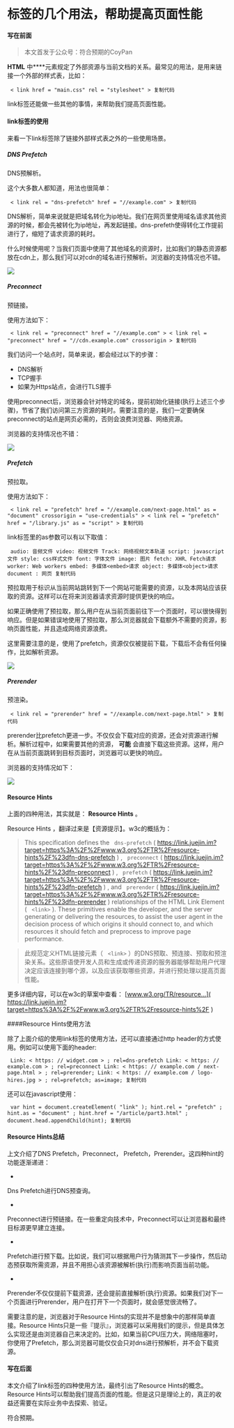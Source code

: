 # <link>标签的几个用法，帮助提高页面性能 #

#### 写在前面 ####

> 
> 
> 
> 本文首发于公众号：符合预期的CoyPan
> 
> 

**HTML** 中****元素规定了外部资源与当前文档的关系。最常见的用法，是用来链接一个外部的样式表，比如：

` < link href = "main.css" rel = "stylesheet" > 复制代码`

link标签还能做一些其他的事情，来帮助我们提高页面性能。

#### link标签的使用 ####

来看一下link标签除了链接外部样式表之外的一些使用场景。

##### DNS Prefetch #####

DNS预解析。

这个大多数人都知道，用法也很简单：

` < link rel = "dns-prefetch" href = "//example.com" > 复制代码`

DNS解析，简单来说就是把域名转化为ip地址。我们在网页里使用域名请求其他资源的时候，都会先被转化为ip地址，再发起链接。dns-prefeth使得转化工作提前进行了，缩短了请求资源的耗时。

什么时候使用呢？当我们页面中使用了其他域名的资源时，比如我们的静态资源都放在cdn上，那么我们可以对cdn的域名进行预解析。浏览器的支持情况也不错。

![](https://user-gold-cdn.xitu.io/2019/6/3/16b1d65ed4f70160?imageView2/0/w/1280/h/960/ignore-error/1)

##### Preconnect #####

预链接。

使用方法如下：

` < link rel = "preconnect" href = "//example.com" > < link rel = "preconnect" href = "//cdn.example.com" crossorigin > 复制代码`

我们访问一个站点时，简单来说，都会经过以下的步骤：

* DNS解析
* TCP握手
* 如果为Https站点，会进行TLS握手

使用preconnect后，浏览器会针对特定的域名，提前初始化链接(执行上述三个步骤)，节省了我们访问第三方资源的耗时。需要注意的是，我们一定要确保preconnect的站点是网页必需的，否则会浪费浏览器、网络资源。

浏览器的支持情况也不错：

![](https://user-gold-cdn.xitu.io/2019/6/3/16b1d6642ffd359a?imageView2/0/w/1280/h/960/ignore-error/1)

##### Prefetch #####

预拉取。

使用方法如下：

` < link rel = "prefetch" href = "//example.com/next-page.html" as = "document" crossorigin = "use-credentials" > < link rel = "prefetch" href = "/library.js" as = "script" > 复制代码`

link标签里的as参数可以有以下取值：

` audio: 音频文件 video: 视频文件 Track: 网络视频文本轨道 script: javascript文件 style: css样式文件 font: 字体文件 image: 图片 fetch: XHR、Fetch请求 worker: Web workers embed: 多媒体<embed>请求 object: 多媒体<object>请求 document : 网页 复制代码`

预拉取用于标识从当前网站跳转到下一个网站可能需要的资源，以及本网站应该获取的资源。这样可以在将来浏览器请求资源时提供更快的响应。

如果正确使用了预拉取，那么用户在从当前页面前往下一个页面时，可以很快得到响应。但是如果错误地使用了预拉取，那么浏览器就会下载额外不需要的资源，影响页面性能，并且造成网络资源浪费。

这里需要注意的是，使用了prefetch，资源仅仅被提前下载，下载后不会有任何操作，比如解析资源。

![](https://user-gold-cdn.xitu.io/2019/6/3/16b1d66837576523?imageView2/0/w/1280/h/960/ignore-error/1)

##### Prerender #####

预渲染。

` < link rel = "prerender" href = "//example.com/next-page.html" > 复制代码`

prerender比prefetch更进一步。不仅仅会下载对应的资源，还会对资源进行解析。解析过程中，如果需要其他的资源， **可能** 会直接下载这些资源。这样，用户在从当前页面跳转到目标页面时，浏览器可以更快的响应。

浏览器的支持情况如下：

![](https://user-gold-cdn.xitu.io/2019/6/3/16b1d66cdc58498e?imageView2/0/w/1280/h/960/ignore-error/1)

#### Resource Hints ####

上面的四种用法，其实就是： **Resource Hints** 。

Resource Hints ，翻译过来是【资源提示】。w3c的概括为：

> 
> 
> 
> This specification defines the ` dns-prefetch` (
> https://link.juejin.im?target=https%3A%2F%2Fwww.w3.org%2FTR%2Fresource-hints%2F%23dfn-dns-prefetch
> ) , ` preconnect` (
> https://link.juejin.im?target=https%3A%2F%2Fwww.w3.org%2FTR%2Fresource-hints%2F%23dfn-preconnect
> ) , ` prefetch` (
> https://link.juejin.im?target=https%3A%2F%2Fwww.w3.org%2FTR%2Fresource-hints%2F%23dfn-prefetch
> ) , and ` prerender` (
> https://link.juejin.im?target=https%3A%2F%2Fwww.w3.org%2FTR%2Fresource-hints%2F%23dfn-prerender
> ) relationships of the HTML Link Element ( ` <link>` ). These primitives
> enable the developer, and the server generating or delivering the
> resources, to assist the user agent in the decision process of which
> origins it should connect to, and which resources it should fetch and
> preprocess to improve page performance.
> 
> 

> 
> 
> 
> 此规范定义HTML链接元素（ ` <link>` ）的DNS预取、预连接、预取和预渲染关系。这些原语使开发人员和生成或传递资源的服务器能够帮助用户代理决定应该连接到哪个源，以及应该获取哪些资源，并进行预处理以提高页面性能。
> 
> 
> 

更多详细内容，可以在w3c的草案中查看： [www.w3.org/TR/resource…]( https://link.juejin.im?target=https%3A%2F%2Fwww.w3.org%2FTR%2Fresource-hints%2F )

####Resource Hints使用方法

除了上面介绍的使用link标签的使用方法，还可以直接通过http header的方式使用。例如可以使用下面的header:

` Link: < https: // widget.com > ; rel=dns-prefetch Link: < https: // example.com > ; rel=preconnect Link: < https: // example.com / next-page.html > ; rel=prerender; Link: < https: // example.com / logo-hires.jpg > ; rel=prefetch; as=image; 复制代码`

还可以在javascript使用：

` var hint = document.createElement( "link" ); hint.rel = "prefetch" ; hint.as = "document" ; hint.href = "/article/part3.html" ; document.head.appendChild(hint); 复制代码`

#### Resource Hints总结 ####

上文介绍了DNS Prefetch，Preconnect， Prefetch，Prerender。这四种hint的功能逐渐递进：

* 

Dns Prefetch进行DNS预查询。

* 

Preconnect进行预链接。在一些重定向技术中，Preconnect可以让浏览器和最终目标源更早建立连接。

* 

Prefetch进行预下载。比如说，我们可以根据用户行为猜测其下一步操作，然后动态预获取所需资源，并且不用担心该资源被解析(执行)而影响页面当前功能。

* 

Prerender不仅仅提前下载资源，还会提前直接解析(执行)资源。如果我们对下一个页面进行Prerender，用户在打开下一个页面时，就会感觉很流畅了。

需要注意的是，浏览器对于Resource Hints的实现并不是想象中的那样简单直接。Resource Hints只是一些『提示』，浏览器可以采用我们的提示，但是具体怎么实现还是由浏览器自己来决定的。比如，如果当前CPU压力大，网络阻塞时，你使用了Prefetch，那么浏览器可能仅仅会只对dns进行预解析，并不会下载资源。

#### 写在后面 ####

本文介绍了link标签的四种使用方法，最终引出了Resource Hints的概念。Resource Hints可以帮助我们提高页面的性能。但是这只是理论上的，真正的收益还需要在实际业务中去探索、验证。

符合预期。